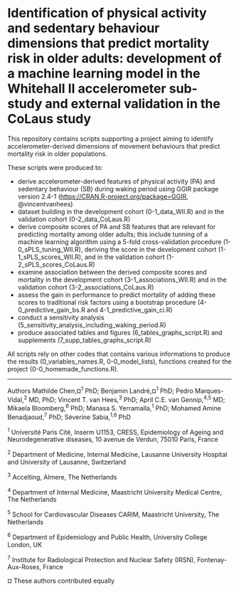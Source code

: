 # Identification of physical activity and sedentary behaviour dimensions that predict mortality risk in older adults: development of a machine learning model in the Whitehall II accelerometer sub-study and external validation in the CoLaus study

This repository contains scripts supporting a project aiming to identify accelerometer-derived dimensions of movement behaviours that predict mortality risk in older populations. 

These scripts were produced to: 
- derive accelerometer-derived features of physical activity (PA) and sedentary behaviour (SB) during waking period using GGIR package version 2.4-1 (https://CRAN.R-project.org/package=GGIR, @vincentvanhees) 
- dataset building in the development cohort (0-1_data_WII.R) and in the validation cohort (0-2_data_CoLaus.R)
- derive composite scores of PA and SB features that are relevant for predicting mortality among older adults; this include tunning of a machine learning algorithm using a 5-fold cross-validation procedure (1-0_sPLS_tuning_WII.R), deriving the score in the development cohort (1-1_sPLS_scores_WII.R), and in the validation cohort (1-2_sPLS_scores_CoLaus.R)
- examine association between the derived composite scores and mortality in the development cohort (3-1_associations_WII.R) and in the validation cohort (3-2_associations_CoLaus.R)
- assess the gain in performance to predict mortality of adding these scores to traditional risk factors using a bootstrap procedure (4-0_predictive_gain_bs.R and 4-1_predictive_gain_ci.R)
- conduct a sensitivity analysis (5_sensitivity_analysis_including_waking_period.R)
- produce associated tables and figures (6_tables_graphs_script.R) and supplements (7_supp_tables_graphs_script.R)

All scripts rely on other codes that contains various informations to produce the results (0_variables_names.R, 0-0_model_lists), functions created for the project (0-0_homemade_functions.R).
_________________________________________________
Authors
Mathilde Chen,¤<sup>1</sup> PhD; Benjamin Landré,¤<sup>1</sup> PhD; Pedro Marques-Vidal,<sup>2</sup> MD, PhD; Vincent T. van Hees,<sup>3</sup> PhD; April C.E. van Gennip,<sup>4,5</sup> MD; Mikaela Bloomberg,<sup>6</sup> PhD; Manasa S. Yerramalla,<sup>1</sup> PhD; Mohamed Amine Benadjaoud,<sup>7</sup> PhD; Séverine Sabia,<sup>1,6</sup> PhD

<sup>1</sup> Université Paris Cité, Inserm U1153, CRESS, Epidemiology of Ageing and Neurodegenerative diseases, 10 avenue de Verdun, 75010 Paris, France

<sup>2</sup> Department of Medicine, Internal Medicine, Lausanne University Hospital and University of Lausanne, Switzerland

<sup>3</sup> Accelting, Almere, The Netherlands

<sup>4</sup> Department of Internal Medicine, Maastricht University Medical Centre, The Netherlands

<sup>5</sup> School for Cardiovascular Diseases CARIM, Maastricht University, The Netherlands

<sup>6</sup> Department of Epidemiology and Public Health, University College London, UK

<sup>7</sup> Institute for Radiological Protection and Nuclear Safety (IRSN), Fontenay-Aux-Roses, France

¤ These authors contributed equally

